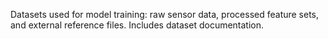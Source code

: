 Datasets used for model training: raw sensor data, processed feature sets, and external reference files. Includes dataset documentation.
